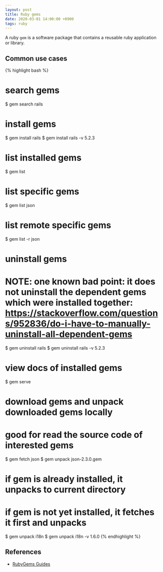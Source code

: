 ```yaml
---
layout: post
title: Ruby gems
date: 2020-03-01 14:00:00 +0900
tags: ruby
---
```


A ruby `gem` is a software package that contains a reusable ruby application or library.

## Common use cases
{% highlight bash %}
# search gems
$ gem search rails

# install gems
$ gem install rails
$ gem install rails -v 5.2.3

# list installed gems
$ gem list
# list specific gems
$ gem list json
# list remote specific gems
$ gem list -r json 

# uninstall gems
# NOTE: one known bad point: it does not uninstall the dependent gems which were installed together: https://stackoverflow.com/questions/952836/do-i-have-to-manually-uninstall-all-dependent-gems
$ gem uninstall rails
$ gem uninstall rails -v 5.2.3

# view docs of installed gems
$ gem serve

# download gems and unpack downloaded gems locally
# good for read the source code of interested gems
$ gem fetch json
$ gem unpack json-2.3.0.gem
# if gem is already installed, it unpacks to current directory
# if gem is not yet installed, it fetches it first and unpacks
$ gem unpack i18n
$ gem unpack i18n -v 1.6.0
{% endhighlight %}

## References
- [RubyGems Guides](https://guides.rubygems.org/)